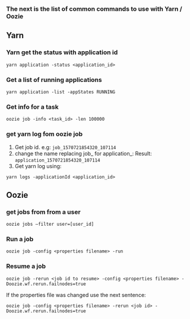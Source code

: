 ### The next is the list of common commands to use with Yarn / Oozie

## Yarn

### Yarn get the status with application id

`yarn application -status <application_id>`

### Get a list of running applications

`yarn application -list -appStates RUNNING`
 
### Get info for a task

`oozie job -info <task_id> -len 100000`

### get yarn log fom oozie job

1. Get job id. e.g: `job_1570721854320_107114`
2. change the name replacing job_ for application_: Result: `application_1570721854320_107114`
3. Get yarn log using: 

`yarn logs -applicationId <application_id>`


## Oozie

### get jobs from from a user

`oozie jobs –filter user=[user_id]`

### Run a job

`oozie job -config <properties filename> -run `

### Resume a job

`oozie job -rerun <job id to resume> -config <properties filename> -Doozie.wf.rerun.failnodes=true`

If the properties file was changed use the next sentence:

`oozie job -config <properties filename> -rerun <job id> -Doozie.wf.rerun.failnodes=true`


